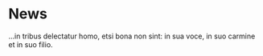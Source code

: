 # News

...in tribus delectatur homo, etsi bona non sint: in sua voce, in suo carmine et in suo filio.


